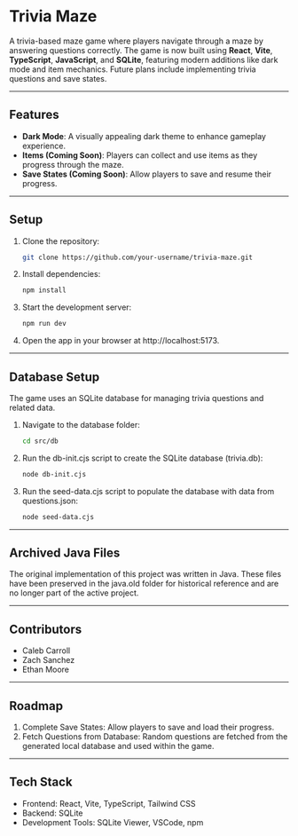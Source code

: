 # Trivia Maze

A trivia-based maze game where players navigate through a maze by answering questions correctly. The game is now built using **React**, **Vite**, **TypeScript**, **JavaScript**, and **SQLite**, featuring modern additions like dark mode and item mechanics. Future plans include implementing trivia questions and save states.

---

## Features

- **Dark Mode**: A visually appealing dark theme to enhance gameplay experience.
- **Items (Coming Soon)**: Players can collect and use items as they progress through the maze.
- **Save States (Coming Soon)**: Allow players to save and resume their progress.

---

## Setup

1. Clone the repository:
   ```bash
   git clone https://github.com/your-username/trivia-maze.git
   ```
2. Install dependencies:
   ```bash
   npm install
   ```
3. Start the development server:
   ```bash
   npm run dev
   ```
4. Open the app in your browser at http://localhost:5173.


---

## Database Setup

The game uses an SQLite database for managing trivia questions and related data.

1. Navigate to the database folder:
   ```bash
   cd src/db
   ```
2. Run the db-init.cjs script to create the SQLite database (trivia.db):
   ```bash
   node db-init.cjs
   ```
3. Run the seed-data.cjs script to populate the database with data from questions.json:
   ```bash
   node seed-data.cjs
   ```
   
---

## Archived Java Files

The original implementation of this project was written in Java. These files have been preserved in the java.old folder for historical reference and are no longer part of the active project.

---

## Contributors

- Caleb Carroll
- Zach Sanchez
- Ethan Moore

---

## Roadmap

1. Complete Save States: Allow players to save and load their progress.
2. Fetch Questions from Database: Random questions are fetched from the generated local database and used within the game.

---

## Tech Stack

- Frontend: React, Vite, TypeScript, Tailwind CSS
- Backend: SQLite
- Development Tools: SQLite Viewer, VSCode, npm

